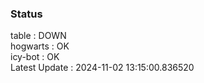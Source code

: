 ### Status


table : DOWN  
hogwarts : OK  
icy-bot : OK  
Latest Update : 2024-11-02 13:15:00.836520
